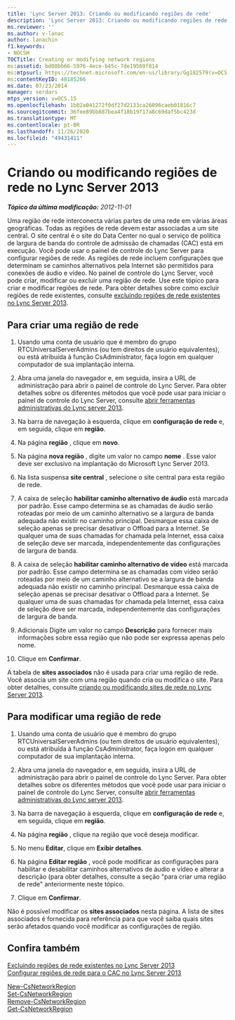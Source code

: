 ```yaml
---
title: 'Lync Server 2013: Criando ou modificando regiões de rede'
description: 'Lync Server 2013: Criando ou modificando regiões de rede.'
ms.reviewer: ''
ms.author: v-lanac
author: lanachin
f1.keywords:
- NOCSH
TOCTitle: Creating or modifying network regions
ms:assetid: bd08bb66-5976-4ece-b45c-7de19569f814
ms:mtpsurl: https://technet.microsoft.com/en-us/library/Gg182579(v=OCS.15)
ms:contentKeyID: 48185266
ms.date: 07/23/2014
manager: serdars
mtps_version: v=OCS.15
ms.openlocfilehash: 1b02a041272f0df27d2133ca26096caeb01816c7
ms.sourcegitcommit: 36fee89bb887bea4f18b19f17a8c69daf5bc423d
ms.translationtype: MT
ms.contentlocale: pt-BR
ms.lasthandoff: 11/26/2020
ms.locfileid: "49431411"
---
```

# <a name="creating-or-modifying-network-regions-in-lync-server-2013"></a>Criando ou modificando regiões de rede no Lync Server 2013

<div data-xmlns="http://www.w3.org/1999/xhtml">

<div class="topic" data-xmlns="http://www.w3.org/1999/xhtml" data-msxsl="urn:schemas-microsoft-com:xslt" data-cs="https://msdn.microsoft.com/">

<div data-asp="https://msdn2.microsoft.com/asp">



</div>

<div id="mainSection">

<div id="mainBody">

<span> </span>

_**Tópico da última modificação:** 2012-11-01_

Uma região de rede interconecta várias partes de uma rede em várias áreas geográficas. Todas as regiões de rede devem estar associadas a um site central. O site central é o site do Data Center no qual o serviço de política de largura de banda do controle de admissão de chamadas (CAC) está em execução. Você pode usar o painel de controle do Lync Server para configurar regiões de rede. As regiões de rede incluem configurações que determinam se caminhos alternativos pela Internet são permitidos para conexões de áudio e vídeo. No painel de controle do Lync Server, você pode criar, modificar ou excluir uma região de rede. Use este tópico para criar e modificar regiões de rede. Para obter detalhes sobre como excluir regiões de rede existentes, consulte [excluindo regiões de rede existentes no Lync Server 2013](lync-server-2013-deleting-existing-network-regions.md).

<div>

## <a name="to-create-a-network-region"></a>Para criar uma região de rede

1.  Usando uma conta de usuário que é membro do grupo RTCUniversalServerAdmins (ou tem direitos de usuário equivalentes), ou está atribuída à função CsAdministrator, faça logon em qualquer computador de sua implantação interna.

2.  Abra uma janela do navegador e, em seguida, insira a URL de administração para abrir o painel de controle do Lync Server. Para obter detalhes sobre os diferentes métodos que você pode usar para iniciar o painel de controle do Lync Server, consulte [abrir ferramentas administrativas do Lync server 2013](lync-server-2013-open-lync-server-administrative-tools.md).

3.  Na barra de navegação à esquerda, clique em **configuração de rede** e, em seguida, clique em **região**.

4.  Na página **região** , clique em **novo**.

5.  Na página **nova região** , digite um valor no campo **nome** . Esse valor deve ser exclusivo na implantação do Microsoft Lync Server 2013.

6.  Na lista suspensa **site central** , selecione o site central para esta região de rede.

7.  A caixa de seleção **habilitar caminho alternativo de áudio** está marcada por padrão. Esse campo determina se as chamadas de áudio serão roteadas por meio de um caminho alternativo se a largura de banda adequada não existir no caminho principal. Desmarque essa caixa de seleção apenas se precisar desativar o Offload para a Internet. Se qualquer uma de suas chamadas for chamada pela Internet, essa caixa de seleção deve ser marcada, independentemente das configurações de largura de banda.

8.  A caixa de seleção **habilitar caminho alternativo de vídeo** está marcada por padrão. Esse campo determina se as chamadas com vídeo serão roteadas por meio de um caminho alternativo se a largura de banda adequada não existir no caminho principal. Desmarque essa caixa de seleção apenas se precisar desativar o Offload para a Internet. Se qualquer uma de suas chamadas for chamada pela Internet, essa caixa de seleção deve ser marcada, independentemente das configurações de largura de banda.

9.  Adicionais Digite um valor no campo **Descrição** para fornecer mais informações sobre essa região que não pode ser expressa apenas pelo nome.

10. Clique em **Confirmar**.

A tabela de **sites associados** não é usada para criar uma região de rede. Você associa um site com uma região quando cria ou modifica o site. Para obter detalhes, consulte [criando ou modificando sites de rede no Lync Server 2013](lync-server-2013-creating-or-modifying-network-sites.md).

</div>

<div>

## <a name="to-modify-a-network-region"></a>Para modificar uma região de rede

1.  Usando uma conta de usuário que é membro do grupo RTCUniversalServerAdmins (ou tem direitos de usuário equivalentes), ou está atribuída à função CsAdministrator, faça logon em qualquer computador de sua implantação interna.

2.  Abra uma janela do navegador e, em seguida, insira a URL de administração para abrir o painel de controle do Lync Server. Para obter detalhes sobre os diferentes métodos que você pode usar para iniciar o painel de controle do Lync Server, consulte [abrir ferramentas administrativas do Lync server 2013](lync-server-2013-open-lync-server-administrative-tools.md).

3.  Na barra de navegação à esquerda, clique em **configuração de rede** e, em seguida, clique em **região**.

4.  Na página **região** , clique na região que você deseja modificar.

5.  No menu **Editar**, clique em **Exibir detalhes**.

6.  Na página **Editar região** , você pode modificar as configurações para habilitar e desabilitar caminhos alternativos de áudio e vídeo e alterar a descrição (para obter detalhes, consulte a seção "para criar uma região de rede" anteriormente neste tópico.

7.  Clique em **Confirmar**.

Não é possível modificar os **sites associados** nesta página. A lista de sites associados é fornecida para referência para que você saiba quais sites serão afetados quando você modificar as configurações de região.

</div>

<div>

## <a name="see-also"></a>Confira também


[Excluindo regiões de rede existentes no Lync Server 2013](lync-server-2013-deleting-existing-network-regions.md)  
[Configurar regiões de rede para o CAC no Lync Server 2013](lync-server-2013-configure-network-regions-for-cac.md)  


[New-CsNetworkRegion](https://docs.microsoft.com/powershell/module/skype/New-CsNetworkRegion)  
[Set-CsNetworkRegion](https://docs.microsoft.com/powershell/module/skype/Set-CsNetworkRegion)  
[Remove-CsNetworkRegion](https://docs.microsoft.com/powershell/module/skype/Remove-CsNetworkRegion)  
[Get-CsNetworkRegion](https://docs.microsoft.com/powershell/module/skype/Get-CsNetworkRegionLink)  
  

</div>

</div>

<span> </span>

</div>

</div>

</div>

